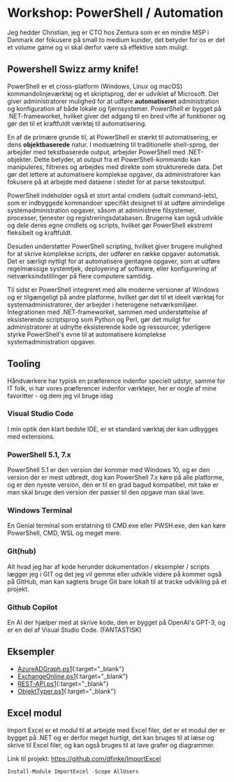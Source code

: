 # Workshop: PowerShell / Automation

Jeg hedder Christian, jeg er CTO hos Zentura som er en mindre MSP i Danmark der fokusere på small to medium kunder, det betyder for os er det et volume game og vi skal derfor være så effektive som muligt.

## Powershell Swizz army knife!

PowerShell er et cross-platform (Windows, Linux og macOS) kommandolinjeværktøj og et skriptsprog, der er udviklet af Microsoft. Det giver administratorer mulighed for at udføre **automatiseret** administration og konfiguration af både lokale og fjernsystemer. PowerShell er bygget på .NET-frameworket, hvilket giver det adgang til en bred vifte af funktioner og gør det til et kraftfuldt værktøj til automatisering.

En af de primære grunde til, at PowerShell er stærkt til automatisering, er dens **objektbaserede** natur. I modsætning til traditionelle shell-sprog, der arbejder med tekstbaserede output, arbejder PowerShell med .NET-objekter. Dette betyder, at output fra et PowerShell-kommando kan manipuleres, filtreres og arbejdes med direkte som strukturerede data. Det gør det lettere at automatisere komplekse opgaver, da administratorer kan fokusere på at arbejde med dataene i stedet for at parse tekstoutput.

PowerShell indeholder også et stort antal cmdlets (udtalt command-lets), som er indbyggede kommandoer specifikt designet til at udføre almindelige systemadministration opgaver, såsom at administrere filsystemer, processer, tjenester og registreringsdatabasen. Brugerne kan også udvikle og dele deres egne cmdlets og scripts, hvilket gør PowerShell ekstremt fleksibelt og kraftfuldt.

Desuden understøtter PowerShell scripting, hvilket giver brugere mulighed for at skrive komplekse scripts, der udfører en række opgaver automatisk. Det er særligt nyttigt for at automatisere gentagne opgaver, som at udføre regelmæssige systemtjek, deployering af software, eller konfigurering af netværksindstillinger på flere computere samtidig.

Til sidst er PowerShell integreret med alle moderne versioner af Windows og er tilgængeligt på andre platforme, hvilket gør det til et ideelt værktøj for systemadministratorer, der arbejder i heterogene netværksmiljøer. Integrationen med .NET-frameworket, sammen med understøttelse af eksisterende scriptsprog som Python og Perl, gør det muligt for administratorer at udnytte eksisterende kode og ressourcer, yderligere styrke PowerShell's evne til at automatisere komplekse systemadministration opgaver.

## Tooling

Håndværkere har typisk en præference indenfor specielt udstyr, samme for IT folk, vi har vores præferencer indenfor værktøjer, her er nogle af mine favoritter - og dem jeg vil bruge idag

### Visual Studio Code

I min optik den klart bedste IDE, er et standard værktøj der kan udbygges med extensions.

### PowerShell 5.1, 7.x

PowerShell 5.1 er den version der kommer med Windows 10, og er den version der er mest udbredt, dog kan PowerShell 7.x køre på alle platforme, og er den nyeste version, den er til en grad bagud kompatibel, mit take er man skal bruge den version der passer til den opgave man skal lave.

### Windows Terminal

En Genial terminal som erstatning til CMD.exe eller PWSH.exe, den kan køre PowerShell, CMD, WSL og meget mere.

### Git(hub)

Alt hvad jeg har af kode herunder dokumentation / eksempler / scripts lægger jeg i GIT og det jeg vil gemme eller udvikle videre på kommer også på GitHub, man kan sagtens bruge Git bare lokalt til at tracke udvikling på et projekt.

### Github Copilot

En AI der hjælper med at skrive kode, den er bygget på OpenAI's GPT-3, og er en del af Visual Studio Code. (FANTASTISK)

## Eksempler

- [AzureADGraph.ps1](https://github.com/zenturacp/PSAutomationWorkshop/blob/main/AzureADGraph.ps1){:target="_blank"}
- [ExchangeOnline.ps1](https://github.com/zenturacp/PSAutomationWorkshop/blob/main/ExchangeOnline.ps1){:target="_blank"}
- [REST-API.ps1](https://github.com/zenturacp/PSAutomationWorkshop/blob/main/REST-API.ps1){:target="_blank"}
- [ObjektTyper.ps1](https://github.com/zenturacp/PSAutomationWorkshop/blob/main/ObjektTyper.ps1){:target="_blank"}

## Excel modul

Import Excel er et modul til at arbejde med Excel filer, det er et modul der er bygget på .NET og er derfor meget hurtigt, det kan bruges til at læse og skrive til Excel filer, og kan også bruges til at lave grafer og diagrammer.

Link til projekt: https://github.com/dfinke/ImportExcel

```powershell
Install-Module ImportExcel -Scope AllUsers
```